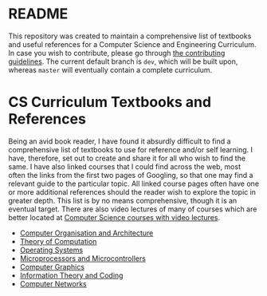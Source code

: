 # README

This repository was created to maintain a comprehensive list of textbooks and useful references for a Computer Science and Engineering Curriculum. In case you wish to contribute, please go through [the contributing guidelines](CONTRIBUTING.md). The current default branch is `dev`, which will be built upon, whereas `master` will eventually contain a complete curriculum.

# CS Curriculum Textbooks and References
Being an avid book reader, I have found it absurdly difficult to find a comprehensive list of textbooks to use for reference and/or self learning. I have, therefore, set out to create and share it for all who wish to find the same. I have also linked courses that I could find across the web, most often the links from the first two pages of Googling, so that one may find a relevant guide to the particular topic. All linked course pages often have one or more additional references should the reader wish to explore the topic in greater depth. This list is by no means comprehensive, though it is an eventual target. There are also video lectures of many of courses which are better located at [Computer Science courses with video lectures](https://github.com/Developer-Y/cs-video-courses).

- [Computer Organisation and Architecture](Curriculum.md/#computer-organisation-and-architecture)
- [Theory of Computation](Curriculum.md/#theory-of-computation)
- [Operating Systems](Curriculum.md/#operating-systems)
- [Microprocessors and Microcontrollers](Curriculum.md/#microprocessors-and-microcontrollers)
- [Computer Graphics](Curriculum.md/#computer-graphics)
- [Information Theory and Coding](Curriculum.md/#information-theory-and-coding)
- [Computer Networks](Curriculum.md/#computer-networks)
